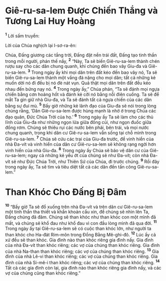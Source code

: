 # Giê-ru-sa-lem Ðược Chiến Thắng và Tương Lai Huy Hoàng
<sup><b>1</b></sup> Lời sấm truyền:

Lời của Chúa nghịch lại I-sơ-ra-ên:

Chúa, Ðấng giương các tầng trời, Ðấng đặt nền trái đất, Ðấng tạo tinh thần trong mỗi người, phán thế nầy, <sup><b>2</b></sup> “Này, Ta sẽ biến Giê-ru-sa-lem thành chén rượu say cho các dân chung quanh, khi chúng đến bao vây Giu-đa và Giê-ru-sa-lem. <sup><b>3</b></sup> Trong ngày ấy khi mọi dân trên đất kéo đến bao vây nó, Ta sẽ biến Giê-ru-sa-lem thành một vầng đá nặng cho mọi dân; tất cả những kẻ muốn dời nó đi đều bị nó đè nát vụn. Quả thật mọi dân trên đất đều kéo nhau đến bứng nạy nó. <sup><b>4</b></sup> Trong ngày ấy,” Chúa phán, “Ta sẽ đánh mọi ngựa chiến bằng cơn hoảng hốt và đánh kẻ cỡi nó bằng nỗi điên cuồng. Ta sẽ để mắt Ta gìn giữ nhà Giu-đa, và Ta sẽ đánh tất cả ngựa chiến của các dân bằng sự đui mù. <sup><b>5</b></sup> Bấy giờ những kẻ lãnh đạo của Giu-đa sẽ nói trong lòng chúng rằng, ‘Dân Giê-ru-sa-lem được hùng mạnh là nhờ ở trong Chúa các đạo quân, Ðức Chúa Trời của họ.’ <sup><b>6</b></sup> Trong ngày ấy Ta sẽ làm cho các thủ lĩnh của Giu-đa như những ngọn lửa giữa đống củi, như ngọn đuốc giữa đống rơm. Chúng sẽ thiêu rụi các nước bên phải, bên trái, và mọi nước chung quanh, trong khi dân cư Giê-ru-sa-lem vẫn sống tại chỗ mình trong Giê-ru-sa-lem. <sup><b>7</b></sup> Chúa sẽ cứu các trại của Giu-đa trước, để vinh hiển của nhà Ða-vít và vinh hiển của dân cư Giê-ru-sa-lem sẽ không rạng ngời hơn vinh hiển của nhà Giu-đa. <sup><b>8</b></sup> Trong ngày ấy Chúa sẽ bảo vệ dân cư của Giê-ru-sa-lem; ngay cả những kẻ yếu ớt của chúng sẽ như Ða-vít; còn nhà Ða-vít sẽ như Ðức Chúa Trời, như Thiên Sứ của Chúa, đi trước chúng. <sup><b>9</b></sup> Rồi đây trong ngày ấy, Ta sẽ tìm và tiêu diệt tất cả các dân đến tấn công Giê-ru-sa-lem.”


# Than Khóc Cho Ðấng Bị Ðâm
<sup><b>10</b></sup> “Bấy giờ Ta sẽ đổ xuống trên nhà Ða-vít và trên dân cư Giê-ru-sa-lem một tinh thần tha thiết và khẩn khoản cầu xin, để chúng sẽ nhìn lên Ta, Ðấng chúng đã đâm. Chúng sẽ than khóc như than khóc con một mình đã mất, và chúng sẽ khổ đau như khổ đau vì con đầu lòng mình đã qua đời. <sup><b>11</b></sup> Trong ngày ấy tại Giê-ru-sa-lem sẽ có cuộc than khóc lớn, như người ta than khóc cho Ha-đát Rim-môn trong Ðồng Bằng Mê-ghi-đô. <sup><b>12</b></sup> Lúc ấy cả xứ đều sẽ than khóc. Gia đình nào than khóc riêng gia đình nấy. Gia đình của nhà Ða-vít than khóc riêng; các vợ của chúng than khóc riêng. Gia đình của nhà Na-than than khóc riêng; các vợ của chúng than khóc riêng. <sup><b>13</b></sup> Gia đình của nhà Lê-vi than khóc riêng; các vợ của chúng than khóc riêng. Gia đình của nhà Si-mê-i than khóc riêng; các vợ của chúng than khóc riêng. <sup><b>14</b></sup> Tất cả các gia đình còn lại, gia đình nào than khóc riêng gia đình nấy, và các vợ của chúng cũng than khóc riêng.”